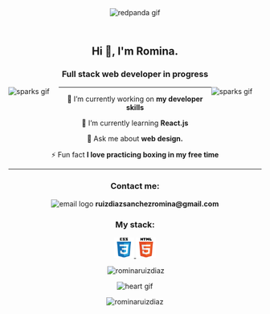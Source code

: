 <header>
  <div display="flex" align="center">
    <img alt="redpanda gif" src="https://64.media.tumblr.com/4e42382b5184e0135671f16b46cc926c/tumblr_oktnj58p301qescc8o2_640.gifv">
  </div>
</header>

<section>
  <h1 align="center">Hi 👋, I'm Romina.</h1>
  <h3 align="center">Full stack web developer in progress</h3> 
  <img align="left" width="100px" height="100px" alt="sparks gif" src="https://media1.giphy.com/media/LFhufPNdTmlKynSCu5/giphy.gif?cid=6c09b952t7fktwjmdp24rsj6n4ku6yss282ijro3hck169ke&ep=v1_stickers_related&rid=giphy.gif&ct=s">
  <img align="right" width="100px" height="100px" alt="sparks gif" src="https://media1.giphy.com/media/LFhufPNdTmlKynSCu5/giphy.gif?cid=6c09b952t7fktwjmdp24rsj6n4ku6yss282ijro3hck169ke&ep=v1_stickers_related&rid=giphy.gif&ct=s">
  <hr>
</section>

<section>
<p align="center">🔭 I’m currently working on <b>my developer skills</b> </p>
<p align="center">🌱 I’m currently learning <b>React.js</b> </p>
<p align="center">💬 Ask me about <b>web design.</b> </p>
<p align="center">⚡ Fun fact <b>I love practicing boxing in my free time</b> </p>
<hr>
</section>





<div align="center">
  <h3>Contact me:</h3>
  <p>
    <img width="30px" height="20px" alt="email logo" src="https://upload.wikimedia.org/wikipedia/commons/thumb/7/7e/Gmail_icon_%282020%29.svg/1024px-Gmail_icon_%282020%29.svg.png">
    <b>ruizdiazsanchezromina@gmail.com</b>
  </p>
  <h3 align="center">My stack:</h3>
  <p align="center"> <a href="https://www.w3schools.com/css/" target="_blank" rel="noreferrer"> <img src="https://raw.githubusercontent.com/devicons/devicon/master/icons/css3/css3-original-wordmark.svg" alt="css3" width="40" height="40"/>   </a> <a href="https://www.w3.org/html/" target="_blank" rel="noreferrer"> <img src="https://raw.githubusercontent.com/devicons/devicon/master/icons/html5/html5-original-wordmark.svg" alt="html5" width="40" height="40"/> </a> </p>
</div>

<p align="center">&nbsp;<img src="https://github-readme-stats.vercel.app/api?username=rominaruizdiaz&show_icons=true&locale=en" alt="rominaruizdiaz"></p>

















<div align="center">
 <img width="100px" height="100px" alt="heart gif" src="https://i.pinimg.com/originals/2f/8a/a3/2f8aa3c23c2abe1730ca7b2000eb1e20.gif">
  <p> <img src="https://komarev.com/ghpvc/?username=rominaruizdiaz&label=Profile%20views&color=0e75b6&style=flat" alt="rominaruizdiaz"></p>
</span>
